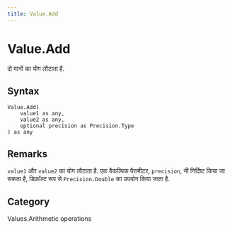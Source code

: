 ```yaml
---
title: Value.Add
---
```


# Value.Add


दो मानों का योग लौटाता है.


## Syntax

```powerquery
Value.Add(
    value1 as any,
    value2 as any,
    optional precision as Precision.Type
) as any
```


## Remarks

<code>value1</code> और <code>value2</code> का योग लौटाता है. एक वैकल्पिक पैरामीटर, <code>precision</code>, भी निर्दिष्ट किया जा सकता है, डिफ़ॉल्ट रूप से <code>Precision.Double</code> का उपयोग किया जाता है.



## Category
Values.Arithmetic operations

